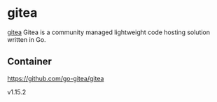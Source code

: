 # gitea

[gitea](https://gitea.io/en-us/)  Gitea is a community managed lightweight code hosting solution written in Go.

## Container

https://github.com/go-gitea/gitea

v1.15.2
 
